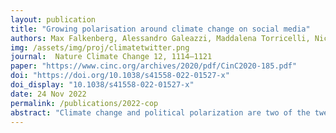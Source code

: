 ```yaml
---
layout: publication
title: "Growing polarisation around climate change on social media"
authors: Max Falkenberg, Alessandro Galeazzi, Maddalena Torricelli, Niccolò Di Marco, Francesca Larosa, Madalina I Sas, Amin Mekacher, Warren Pearce, Fabiana Zollo, Walter Quattrociocchi & Andrea Baronchelli 
img: /assets/img/proj/climatetwitter.png
journal:  Nature Climate Change 12, 1114–1121 
paper: "https://www.cinc.org/archives/2020/pdf/CinC2020-185.pdf"
doi: "https://doi.org/10.1038/s41558-022-01527-x"
doi_display: "10.1038/s41558-022-01527-x"
date: 24 Nov 2022
permalink: /publications/2022-cop
abstract: "Climate change and political polarization are two of the twenty-first century’s critical socio-political issues. Here we investigate their intersection by studying the discussion around the United Nations Conference of the Parties on Climate Change (COP) using Twitter data from 2014 to 2021. First, we reveal a large increase in ideological polarization during COP26, following low polarization between COP20 and COP25. Second, we show that this increase is driven by growing right-wing activity, a fourfold increase since COP21 relative to pro-climate groups. Finally, we identify a broad range of ‘climate contrarian’ views during COP26, emphasizing the theme of political hypocrisy as a topic of cross-ideological appeal; contrarian views and accusations of hypocrisy have become key themes in the Twitter climate discussion since 2019. With future climate action reliant on negotiations at COP27 and beyond, our results highlight the importance of monitoring polarization and its impacts in the public climate discourse."
---
```

